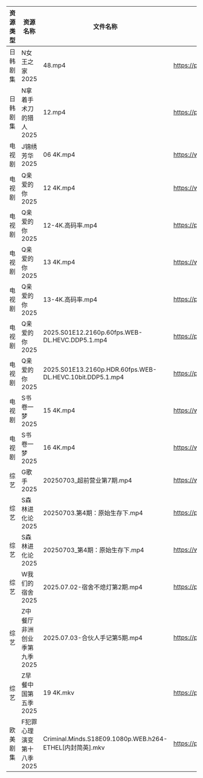 | 资源类型 | 资源名称             | 文件名称                                                     | 分享链接                                 | 更新时间                |
| ---- | ---------------- | -------------------------------------------------------- | ------------------------------------ | ------------------- |
| 日韩剧集 | N女王之家2025        | 48.mp4                                                   | https://pan.quark.cn/s/a85463f38f49  | 2025-07-03 16:29:14 |
| 日韩剧集 | N拿着手术刀的猎人2025    | 12.mp4                                                   | https://pan.quark.cn/s/425671cbfbc3  | 2025-07-03 01:30:16 |
| 电视剧  | J锦绣芳华2025        | 06 4K.mp4                                                | https://www.alipan.com/s/qHQkseRBx2r | 2025-07-03 18:03:28 |
| 电视剧  | Q亲爱的你2025        | 12 4K.mp4                                                | https://www.alipan.com/s/MprfDaHXNYu | 2025-07-03 13:03:39 |
| 电视剧  | Q亲爱的你2025        | 12-4K.高码率.mp4                                            | https://pan.quark.cn/s/1daa10912099  | 2025-07-03 16:30:25 |
| 电视剧  | Q亲爱的你2025        | 13 4K.mp4                                                | https://www.alipan.com/s/MprfDaHXNYu | 2025-07-03 13:03:38 |
| 电视剧  | Q亲爱的你2025        | 13-4K.高码率.mp4                                            | https://pan.quark.cn/s/1daa10912099  | 2025-07-03 16:30:28 |
| 电视剧  | Q亲爱的你2025        | 2025.S01E12.2160p.60fps.WEB-DL.HEVC.DDP5.1.mp4           | https://pan.quark.cn/s/1daa10912099  | 2025-07-03 16:30:20 |
| 电视剧  | Q亲爱的你2025        | 2025.S01E13.2160p.HDR.60fps.WEB-DL.HEVC.10bit.DDP5.1.mp4 | https://pan.quark.cn/s/1daa10912099  | 2025-07-03 16:30:22 |
| 电视剧  | S书卷一梦2025        | 15 4K.mp4                                                | https://www.alipan.com/s/esC547vA1MK | 2025-07-03 00:03:47 |
| 电视剧  | S书卷一梦2025        | 16 4K.mp4                                                | https://www.alipan.com/s/esC547vA1MK | 2025-07-03 00:03:46 |
| 综艺   | G歌手2025          | 20250703_超前营业第7期.mp4                                     | https://www.alipan.com/s/BnAVvcGrxme | 2025-07-03 20:04:04 |
| 综艺   | S森林进化论2025       | 20250703.第4期：原始生存下.mp4                                   | https://pan.quark.cn/s/8327d6c716a3  | 2025-07-03 16:42:07 |
| 综艺   | S森林进化论2025       | 20250703_第4期：原始生存下.mp4                                   | https://www.alipan.com/s/aan2jEB4eLz | 2025-07-03 14:04:23 |
| 综艺   | W我们的宿舍2025       | 2025.07.02-宿舍不熄灯第2期.mp4                                  | https://pan.quark.cn/s/f9a388d84b7d  | 2025-07-03 16:42:55 |
| 综艺   | Z中餐厅非洲创业季第九季2025 | 2025.07.03-合伙人手记第5期.mp4                                  | https://pan.quark.cn/s/b593f5a4180b  | 2025-07-03 16:43:17 |
| 综艺   | Z早餐中国第五季2025     | 19 4K.mkv                                                | https://pan.quark.cn/s/8bf6a96b483b  | 2025-07-03 16:39:08 |
| 欧美剧集 | F犯罪心理演变第十八季2025  | Criminal.Minds.S18E09.1080p.WEB.h264-ETHEL[内封简英].mkv     | https://pan.quark.cn/s/38a701ac585c  | 2025-07-03 16:22:27 |

